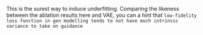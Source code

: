 This is the surest way to induce underfitting. Comparing the likeness between the ablation results here and VAE, you can a hint that ``low-fidelity loss function in gen modelling tends to not have much intrinsic variance to take on guidance`` 
